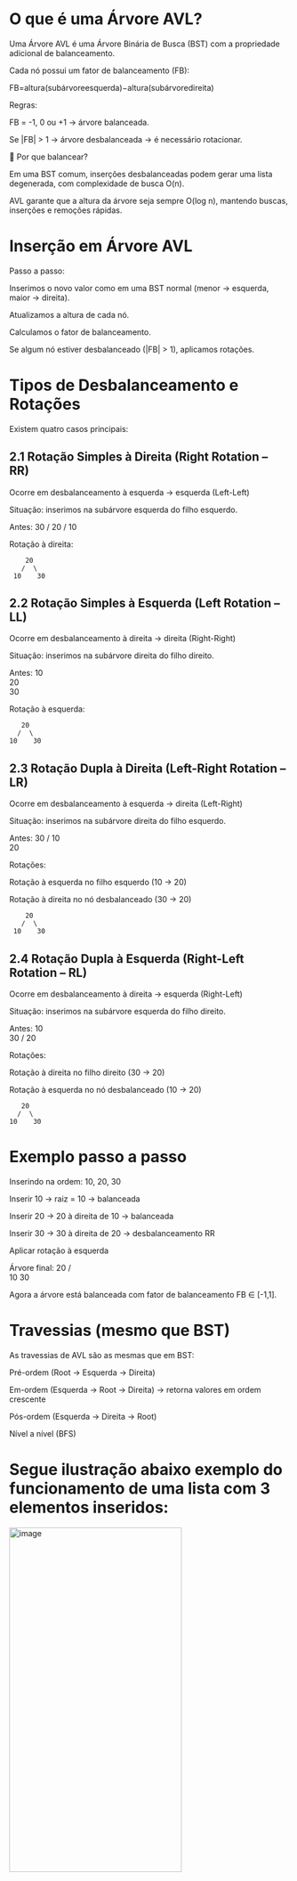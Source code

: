 # O que é uma Árvore AVL?

Uma Árvore AVL é uma Árvore Binária de Busca (BST) com a propriedade adicional de balanceamento.

Cada nó possui um fator de balanceamento (FB):

FB=altura(subárvoreesquerda)−altura(subárvoredireita)

Regras:

FB = -1, 0 ou +1 → árvore balanceada.

Se |FB| > 1 → árvore desbalanceada → é necessário rotacionar.

🔹 Por que balancear?

Em uma BST comum, inserções desbalanceadas podem gerar uma lista degenerada, com complexidade de busca O(n).

AVL garante que a altura da árvore seja sempre O(log n), mantendo buscas, inserções e remoções rápidas.

# Inserção em Árvore AVL

Passo a passo:

Inserimos o novo valor como em uma BST normal (menor → esquerda, maior → direita).

Atualizamos a altura de cada nó.

Calculamos o fator de balanceamento.

Se algum nó estiver desbalanceado (|FB| > 1), aplicamos rotações.

# Tipos de Desbalanceamento e Rotações

Existem quatro casos principais:

## 2.1 Rotação Simples à Direita (Right Rotation – RR)

Ocorre em desbalanceamento à esquerda → esquerda (Left-Left)

Situação: inserimos na subárvore esquerda do filho esquerdo.

Antes:
        30
       /
     20
    /
  10


Rotação à direita:

        20
       /  \
     10    30

## 2.2 Rotação Simples à Esquerda (Left Rotation – LL)

Ocorre em desbalanceamento à direita → direita (Right-Right)

Situação: inserimos na subárvore direita do filho direito.

Antes:
    10
      \
       20
         \
         30


Rotação à esquerda:

       20
      /  \
    10    30

## 2.3 Rotação Dupla à Direita (Left-Right Rotation – LR)

Ocorre em desbalanceamento à esquerda → direita (Left-Right)

Situação: inserimos na subárvore direita do filho esquerdo.

Antes:
       30
      /
    10
      \
      20


Rotações:

Rotação à esquerda no filho esquerdo (10 → 20)

Rotação à direita no nó desbalanceado (30 → 20)

        20
       /  \
     10    30

## 2.4 Rotação Dupla à Esquerda (Right-Left Rotation – RL)

Ocorre em desbalanceamento à direita → esquerda (Right-Left)

Situação: inserimos na subárvore esquerda do filho direito.

Antes:
    10
      \
       30
      /
    20


Rotações:

Rotação à direita no filho direito (30 → 20)

Rotação à esquerda no nó desbalanceado (10 → 20)

       20
      /  \
    10    30

# Exemplo passo a passo

Inserindo na ordem: 10, 20, 30

Inserir 10 → raiz = 10 → balanceada

Inserir 20 → 20 à direita de 10 → balanceada

Inserir 30 → 30 à direita de 20 → desbalanceamento RR

Aplicar rotação à esquerda

Árvore final:
       20
      /  \
    10    30


Agora a árvore está balanceada com fator de balanceamento FB ∈ [-1,1].

# Travessias (mesmo que BST)

As travessias de AVL são as mesmas que em BST:

Pré-ordem (Root → Esquerda → Direita)

Em-ordem (Esquerda → Root → Direita) → retorna valores em ordem crescente

Pós-ordem (Esquerda → Direita → Root)

Nível a nível (BFS)

# Segue ilustração abaixo exemplo do funcionamento de uma lista com 3 elementos inseridos:

<img width="310" height="619" alt="image" src="https://github.com/user-attachments/assets/7ac91274-ddcb-40a2-bbd0-e0a435fcfc2e" />


